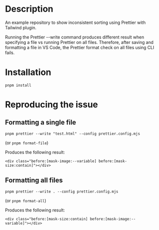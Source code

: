 # Description

An example repository to show inconsistent sorting using Prettier with Tailwind plugin.

Running the Prettier --write command produces different result when specifying a file vs running Prettier on all files.
Therefore, after saving and formatting a file in VS Code, the Prettier format check on all files using CLI fails.

# Installation

```
pnpm install
```

# Reproducing the issue

## Formatting a single file

```
pnpm prettier --write "test.html" --config prettier.config.mjs
```

(or `pnpm format-file`)

Produces the following result:

```
<div class="before:[mask-image:--variable] before:[mask-size:contain]"></div>
```

## Formatting all files

```
pnpm prettier --write . --config prettier.config.mjs
```

(or `pnpm format-all`)

Produces the following result:

```
<div class="before:[mask-size:contain] before:[mask-image:--variable]"></div>
```
